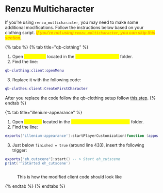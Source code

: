 # Renzu Multicharacter

If you're using `renzu_multicharacter`, you may need to make some additional modifications. Follow the instructions below based on your clothing script. _<mark style="color:orange;">**If you're not using**</mark><mark style="color:orange;">**&#x20;**</mark><mark style="color:orange;">**`renzu_multicharacter`**</mark><mark style="color:orange;">**, you can skip this section**</mark>._

{% tabs %}
{% tab title="qb-clothing" %}
1. Open <mark style="color:yellow;">`config.lua`</mark> located in the <mark style="color:yellow;">`renzu_multicharacter`</mark> folder.
2. Find the line:

```lua
qb-clothing:client:openMenu
```

3. Replace it with the following code:

```lua
qb-clothes:client:CreateFirstCharacter
```

After you replace the code follow the qb-clothing setup follow [this step](../../../codekit/configuration/clothing.md#qb-clothing).
{% endtab %}

{% tab title="illenium-appearance" %}
1. Open <mark style="color:yellow;">`main.lua`</mark> located in the <mark style="color:yellow;">`renzu_multicharacter/client`</mark> folder.
2. Find the line:

```lua
exports['illenium-appearance']:startPlayerCustomization(function (appearance)
```

3. Just below `finished = true` (around line 433), insert the following trigger:

```lua
exports["eh_cutscene"]:start() -- > Start eh_cutscene
print('^2Started eh_cutscene')
```

<figure><img src="https://media.discordapp.net/attachments/1089526991348314113/1151920912313098331/image.png" alt=""><figcaption><p>This is how the modified client code should look like</p></figcaption></figure>
{% endtab %}
{% endtabs %}

